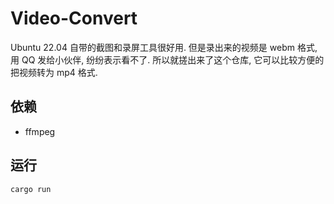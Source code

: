 # Video-Convert
Ubuntu 22.04 自带的截图和录屏工具很好用. 
但是录出来的视频是 webm 格式, 用 QQ 发给小伙伴, 纷纷表示看不了.
所以就搓出来了这个仓库, 它可以比较方便的把视频转为 mp4 格式.

## 依赖
* ffmpeg

## 运行
```rs
cargo run

